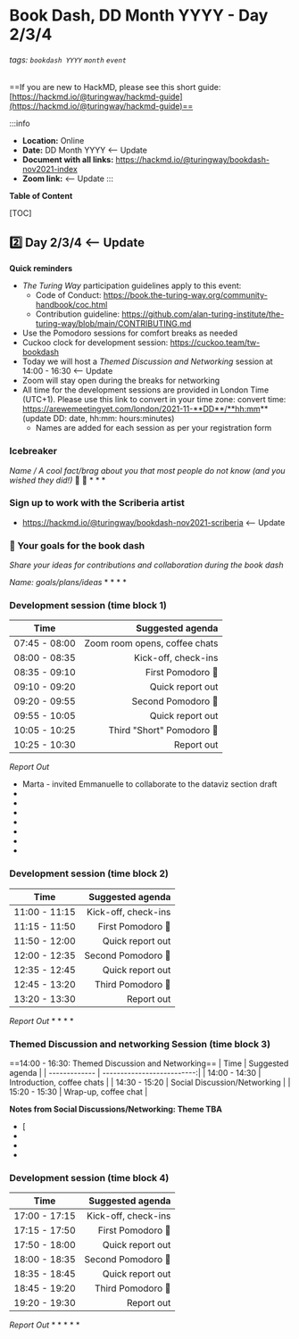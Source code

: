 # Book Dash, DD Month YYYY - Day 2/3/4

###### tags: `bookdash YYYY` `month` `event`

==If you are new to HackMD, please see this short guide: [https://hackmd.io/@turingway/hackmd-guide](https://hackmd.io/@turingway/hackmd-guide)==

:::info
- **Location:** Online
- **Date:** DD Month YYYY  <-- Update
- **Document with all links:** https://hackmd.io/@turingway/bookdash-nov2021-index
- **Zoom link:**  <-- Update
:::

**Table of Content**

[TOC]

:two: Day 2/3/4  <-- Update
---

**Quick reminders**

* *The Turing Way* participation guidelines apply to this event:
    * Code of Conduct: https://book.the-turing-way.org/community-handbook/coc.html
    * Contribution guideline: https://github.com/alan-turing-institute/the-turing-way/blob/main/CONTRIBUTING.md
* Use the Pomodoro sessions for comfort breaks as needed
* Cuckoo clock for development session: https://cuckoo.team/tw-bookdash
* Today we will host a *Themed Discussion and Networking* session at 14:00 - 16:30  <-- Update
* Zoom will stay open during the breaks for networking
* All time for the development sessions are provided in London Time (UTC+1). Please use this link to convert in your time zone: convert time: https://arewemeetingyet.com/london/2021-11-**DD**/**hh:mm** (update DD: date, hh:mm: hours:minutes)
    * Names are added for each session as per your registration form

### Icebreaker

*Name / A cool fact/brag about you that most people do not know (and you wished they did!)* 📢 💐
* 
* 
* 

### Sign up to work with the Scriberia artist

- https://hackmd.io/@turingway/bookdash-nov2021-scriberia  <-- Update

### :dart: Your goals for the book dash

_Share your ideas for contributions and collaboration during the book dash_

*Name: goals/plans/ideas*
* 
* 
* 
* 

### Development session (time block 1)

| Time          |               Suggested agenda |
| ------------- | ------------------------------:|
| 07:45 - 08:00 |  Zoom room opens, coffee chats |
| 08:00 - 08:35 |            Kick-off, check-ins |
| 08:35 - 09:10 |        First Pomodoro :tomato: |
| 09:10 - 09:20 |               Quick report out |
| 09:20 - 09:55 |       Second Pomodoro :tomato: |
| 09:55 - 10:05 |               Quick report out |
| 10:05 - 10:25 |        Third "Short" Pomodoro :tomato: |
| 10:25 - 10:30 |                     Report out | 

*_Report Out_*
* Marta - invited Emmanuelle to collaborate to the dataviz section draft
* 
* 
* 
* 
* 
* 
* 

### Development session (time block 2)

| Time          |         Suggested agenda |
| ------------- | ------------------------:|
| 11:00 - 11:15 |      Kick-off, check-ins |
| 11:15 - 11:50 |  First Pomodoro :tomato: |
| 11:50 - 12:00 |         Quick report out |
| 12:00 - 12:35 | Second Pomodoro :tomato: |
| 12:35 - 12:45 |         Quick report out |
| 12:45 - 13:20 |  Third Pomodoro :tomato: |
| 13:20 - 13:30 |               Report out | 

*_Report Out_*
* 
* 
* 
* 

### Themed Discussion and networking Session (time block 3)

==14:00 - 16:30: Themed Discussion and Networking==
| Time          |           Suggested agenda |
| ------------- | --------------------------:|
| 14:00 - 14:30 | Introduction, coffee chats |
| 14:30 - 15:20 | Social Discussion/Networking |
| 15:20 - 15:30 |       Wrap-up, coffee chat |


**Notes from Social Discussions/Networking: Theme TBA**
* [
*
*
*

### Development session (time block 4)

| Time          |         Suggested agenda |
| ------------- | ------------------------:|
| 17:00 - 17:15 |      Kick-off, check-ins |
| 17:15 - 17:50 |  First Pomodoro :tomato: |
| 17:50 - 18:00 |         Quick report out |
| 18:00 - 18:35 | Second Pomodoro :tomato: |
| 18:35 - 18:45 |         Quick report out |
| 18:45 - 19:20 |  Third Pomodoro :tomato: |
| 19:20 - 19:30 |               Report out | 

*_Report Out_*
* 
* 
*
*
* 
